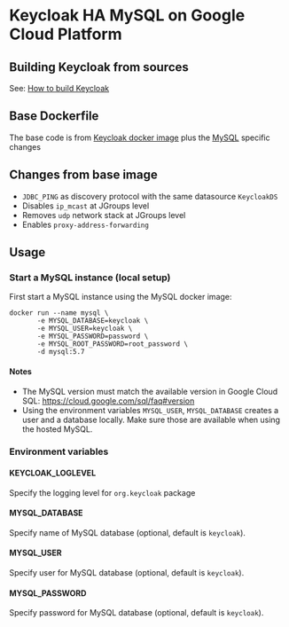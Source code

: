 # Keycloak HA MySQL on Google Cloud Platform


## Building Keycloak from sources

See: [How to build Keycloak](build.md)

## Base Dockerfile

The base code is from [Keycloak docker image](https://github.com/jboss-dockerfiles/keycloak/tree/2.5.5.Final/server)
plus the [MySQL](https://github.com/jboss-dockerfiles/keycloak/tree/2.5.5.Final/server-mysql)
specific changes

## Changes from base image

* `JDBC_PING` as discovery protocol with the same datasource `KeycloakDS`
* Disables `ip_mcast` at JGroups level
* Removes `udp` network stack at JGroups level
* Enables `proxy-address-forwarding`

## Usage

### Start a MySQL instance (local setup)

First start a MySQL instance using the MySQL docker image:

    docker run --name mysql \
	       -e MYSQL_DATABASE=keycloak \
		   -e MYSQL_USER=keycloak \
		   -e MYSQL_PASSWORD=password \
		   -e MYSQL_ROOT_PASSWORD=root_password \
		   -d mysql:5.7

#### Notes

* The MySQL version must match the available version in Google Cloud SQL: https://cloud.google.com/sql/faq#version
* Using the environment variables `MYSQL_USER`, `MYSQL_DATABASE` creates a user and a database locally.
  Make sure those are available when using the hosted MySQL.

### Environment variables

#### KEYCLOAK_LOGLEVEL

Specify the logging level for `org.keycloak` package

#### MYSQL_DATABASE

Specify name of MySQL database (optional, default is `keycloak`).

#### MYSQL_USER

Specify user for MySQL database (optional, default is `keycloak`).

#### MYSQL_PASSWORD

Specify password for MySQL database (optional, default is `keycloak`).
